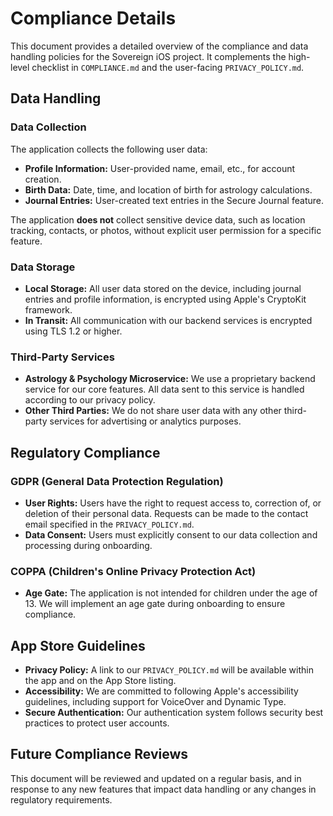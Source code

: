 # Compliance Details

This document provides a detailed overview of the compliance and data handling policies for the Sovereign iOS project. It complements the high-level checklist in `COMPLIANCE.md` and the user-facing `PRIVACY_POLICY.md`.

## Data Handling

### Data Collection
The application collects the following user data:
- **Profile Information:** User-provided name, email, etc., for account creation.
- **Birth Data:** Date, time, and location of birth for astrology calculations.
- **Journal Entries:** User-created text entries in the Secure Journal feature.

The application **does not** collect sensitive device data, such as location tracking, contacts, or photos, without explicit user permission for a specific feature.

### Data Storage
- **Local Storage:** All user data stored on the device, including journal entries and profile information, is encrypted using Apple's CryptoKit framework.
- **In Transit:** All communication with our backend services is encrypted using TLS 1.2 or higher.

### Third-Party Services
- **Astrology & Psychology Microservice:** We use a proprietary backend service for our core features. All data sent to this service is handled according to our privacy policy.
- **Other Third Parties:** We do not share user data with any other third-party services for advertising or analytics purposes.

## Regulatory Compliance

### GDPR (General Data Protection Regulation)
- **User Rights:** Users have the right to request access to, correction of, or deletion of their personal data. Requests can be made to the contact email specified in the `PRIVACY_POLICY.md`.
- **Data Consent:** Users must explicitly consent to our data collection and processing during onboarding.

### COPPA (Children's Online Privacy Protection Act)
- **Age Gate:** The application is not intended for children under the age of 13. We will implement an age gate during onboarding to ensure compliance.

## App Store Guidelines
- **Privacy Policy:** A link to our `PRIVACY_POLICY.md` will be available within the app and on the App Store listing.
- **Accessibility:** We are committed to following Apple's accessibility guidelines, including support for VoiceOver and Dynamic Type.
- **Secure Authentication:** Our authentication system follows security best practices to protect user accounts.

## Future Compliance Reviews
This document will be reviewed and updated on a regular basis, and in response to any new features that impact data handling or any changes in regulatory requirements.
